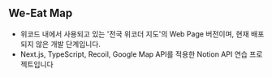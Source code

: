 ## We-Eat Map

- 위코드 내에서 사용되고 있는 '전국 위코더 지도'의 Web Page 버전이며, 현재 배포되지 않은 개발 단계입니다.
- Next.js, TypeScript, Recoil, Google Map API를 적용한 Notion API 연습 프로젝트입니다

